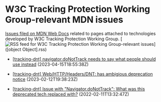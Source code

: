 # W3C Tracking Protection Working Group-relevant MDN issues

[Issues filed on MDN Web Docs](https://github.com/mdn/content/issues) related to pages attached to technologies developed by W3C Tracking Protection Working Group. [![RSS feed for W3C Tracking Protection Working Group-relevant issues](https://www.w3.org/QA/2007/04/feed_icon)]([object Object].rss)

* [[tracking-dnt] navigator.doNotTrack needs to say what people should use instead](https://github.com/mdn/content/issues/26232) (2023-04-15T18:55:38Z)
  
* [[tracking-dnt] Web/HTTP/Headers/DNT: has ambigious deprecation notice](https://github.com/mdn/content/issues/24368) (2023-02-12T19:38:23Z)
  
* [[tracking-dnt] Issue with "Navigator.doNotTrack": What was this deprecated tech replaced with?](https://github.com/mdn/content/issues/12912) (2022-02-11T13:32:47Z)
  

